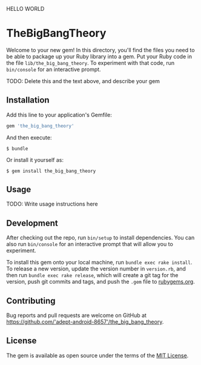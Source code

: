 HELLO WORLD

# TheBigBangTheory

Welcome to your new gem! In this directory, you'll find the files you need to be able to package up your Ruby library into a gem. Put your Ruby code in the file `lib/the_big_bang_theory`. To experiment with that code, run `bin/console` for an interactive prompt.

TODO: Delete this and the text above, and describe your gem

## Installation

Add this line to your application's Gemfile:

```ruby
gem 'the_big_bang_theory'
```

And then execute:

    $ bundle

Or install it yourself as:

    $ gem install the_big_bang_theory

## Usage

TODO: Write usage instructions here

## Development

After checking out the repo, run `bin/setup` to install dependencies. You can also run `bin/console` for an interactive prompt that will allow you to experiment.

To install this gem onto your local machine, run `bundle exec rake install`. To release a new version, update the version number in `version.rb`, and then run `bundle exec rake release`, which will create a git tag for the version, push git commits and tags, and push the `.gem` file to [rubygems.org](https://rubygems.org).

## Contributing

Bug reports and pull requests are welcome on GitHub at https://github.com/'adept-android-8657'/the_big_bang_theory.

## License

The gem is available as open source under the terms of the [MIT License](https://opensource.org/licenses/MIT).
